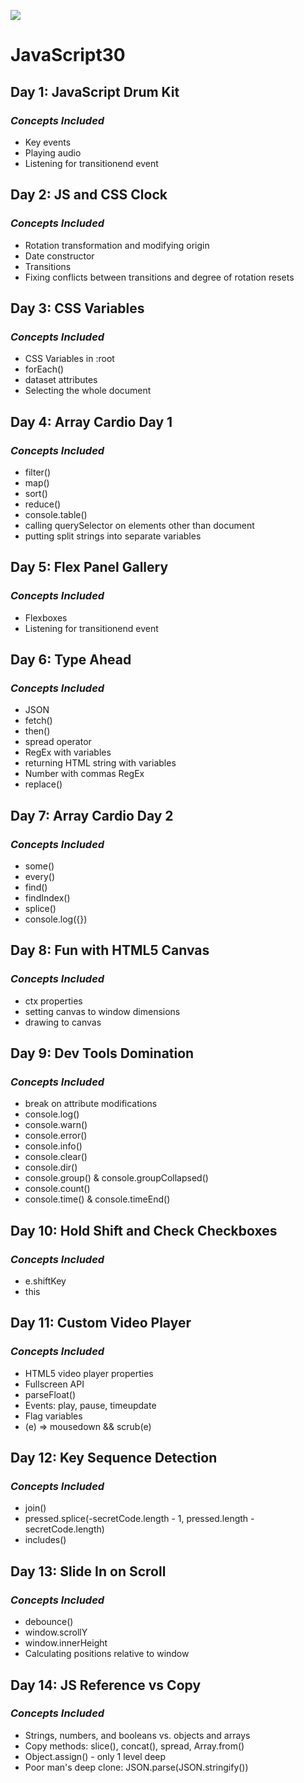 ﻿![](https://javascript30.com/images/JS3-social-share.png)

# **JavaScript30**

## **Day 1: JavaScript Drum Kit**

### *Concepts Included*

- Key events
- Playing audio
- Listening for transitionend event

## **Day 2: JS and CSS Clock**

### *Concepts Included*

- Rotation transformation and modifying origin
- Date constructor
- Transitions
- Fixing conflicts between transitions and degree of rotation resets

## **Day 3: CSS Variables**

### *Concepts Included*

- CSS Variables in :root
- forEach()
- dataset attributes
- Selecting the whole document

## **Day 4: Array Cardio Day 1**

### *Concepts Included*

- filter()
- map()
- sort()
- reduce()
- console.table()
- calling querySelector on elements other than document
- putting split strings into separate variables

## **Day 5: Flex Panel Gallery**

### *Concepts Included*

- Flexboxes
- Listening for transitionend event

## **Day 6: Type Ahead**

### *Concepts Included*

- JSON
- fetch()
- then()
- spread operator
- RegEx with variables
- returning HTML string with variables
- Number with commas RegEx
- replace()

## **Day 7: Array Cardio Day 2**

### *Concepts Included*

- some()
- every()
- find()
- findIndex()
- splice()
- console.log({})

## **Day 8: Fun with HTML5 Canvas**

### *Concepts Included*

- ctx properties
- setting canvas to window dimensions
- drawing to canvas

## **Day 9: Dev Tools Domination**

### *Concepts Included*

- break on attribute modifications
- console.log()
- console.warn()
- console.error()
- console.info()
- console.clear()
- console.dir()
- console.group() & console.groupCollapsed()
- console.count()
- console.time() & console.timeEnd()

## **Day 10: Hold Shift and Check Checkboxes**

### *Concepts Included*

- e.shiftKey
- this

## **Day 11: Custom Video Player**

### *Concepts Included*

- HTML5 video player properties
- Fullscreen API
- parseFloat()
- Events: play, pause, timeupdate
- Flag variables
- (e) => mousedown && scrub(e)

## **Day 12: Key Sequence Detection**

### *Concepts Included*

- join()
- pressed.splice(-secretCode.length - 1, pressed.length - secretCode.length)
- includes()

## **Day 13: Slide In on Scroll**

### *Concepts Included*

- debounce()
- window.scrollY
- window.innerHeight
- Calculating positions relative to window

## **Day 14: JS Reference vs Copy**

### *Concepts Included*

- Strings, numbers, and booleans vs. objects and arrays
- Copy methods: slice(), concat(), spread, Array.from()
- Object.assign() - only 1 level deep
- Poor man's deep clone: JSON.parse(JSON.stringify())